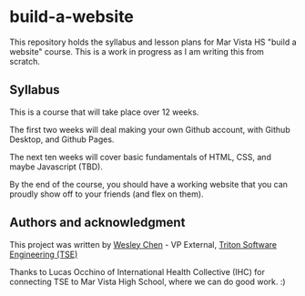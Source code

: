# build-a-website

This repository holds the syllabus and lesson plans for Mar Vista HS "build a website" course.
This is a work in progress as I am writing this from scratch.

## Syllabus

This is a course that will take place over 12 weeks.

The first two weeks will deal making your own Github account, with Github Desktop, and Github Pages.

The next ten weeks will cover basic fundamentals of HTML, CSS, and maybe Javascript (TBD).

By the end of the course, you should have a working website that you can proudly show off to your friends (and flex on them).

## Authors and acknowledgment

This project was written by [Wesley Chen](github.com/wes-chen) - VP External, [Triton Software Engineering (TSE)](github.com/tritonse)

Thanks to Lucas Occhino of International Health Collective (IHC) for connecting TSE to Mar Vista High School, where we can do good work. :)
